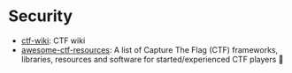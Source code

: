 # Security
- [ctf-wiki](https://github.com/ctf-wiki/ctf-wiki): CTF wiki
- [awesome-ctf-resources](https://github.com/devploit/awesome-ctf-resources): A list of Capture The Flag (CTF) frameworks, libraries, resources and software for started/experienced CTF players 🚩
